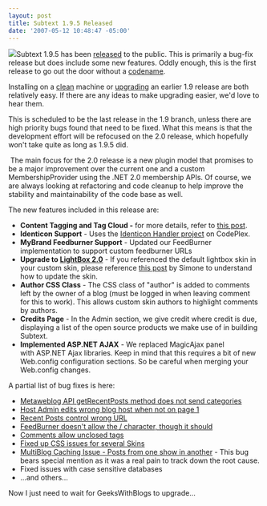 ```yaml
---
layout: post
title: Subtext 1.9.5 Released
date: '2007-05-12 10:48:47 -05:00'
---
```


![](http://gwb.blob.core.windows.net/sdorman/WindowsLiveWriter/Subtext1.9.5Released_97FC/subtextsubmarinelogo68.png)Subtext 1.9.5 has been [released](http://haacked.com/archive/2007/05/11/subtext-1.9.5-release.aspx) to the public. This is primarily a bug-fix release but does include some new features. Oddly enough, this is the first release to go out the door without a [codename](http://codeclimber.net.nz/archive/2007/02/07/Codename-your-releases.aspx).

Installing on a [clean](http://www.subtextproject.com/Home/About/Docs/Installation/tabid/111/Default.aspx) machine or [upgrading](http://www.subtextproject.com/Home/About/Docs/Upgrading/tabid/147/Default.aspx) an earlier 1.9 release are both relatively easy. If there are any ideas to make upgrading easier, we'd love to hear them.

This is scheduled to be the last release in the 1.9 branch, unless there are high priority bugs found that need to be fixed. What this means is that the development effort will be refocused on the 2.0 release, which hopefully won't take quite as long as 1.9.5 did.

 The main focus for the 2.0 release is a new plugin model that promises to be a major improvement over the current one and a custom MembershipProvider using the .NET 2.0 membership APIs. Of course, we are always looking at refactoring and code cleanup to help improve the stability and maintainability of the code base as well.

The new features included in this release are:

*  **Content Tagging and Tag Cloud -** for more details, refer to [this post](http://haacked.com/archive/2007/05/11/tagging-in-subtext.aspx).      
*  **Identicon Support** - Uses the [Identicon Handler project](http://haacked.com/archive/2007/03/19/identicon-handler-for-.net-on-codeplex.aspx) on CodePlex. 
*  **MyBrand Feedburner Support** - Updated our FeedBurner implementation to support custom feedburner URLs 
*  **Upgrade to [LightBox 2.0](http://www.huddletogether.com/projects/lightbox2/)** - If you referenced the default lightbox skin in your custom skin, please reference [this post](http://codeclimber.net.nz/archive/2007/05/11/Breaking-change-in-Subtext-1.9.5-update-your-custom-skins.aspx) by Simone to understand how to update the skin. 
*  **Author CSS Class** - The CSS class of "author" is added to comments left by the owner of a blog (must be logged in when leaving comment for this to work). This allows custom skin authors to highlight comments by authors. 
*  **Credits Page** - In the Admin section, we give credit where credit is due, displaying a list of the open source products we make use of in building Subtext. 
*  **Implemented ASP.NET AJAX** - We replaced MagicAjax panel with ASP.NET Ajax libraries. Keep in mind that this requires a bit of new Web.config configuration sections. So be careful when merging your Web.config changes.

A partial list of bug fixes is here:

*   [Metaweblog API getRecentPosts method does not send categories](http://sourceforge.net/tracker/index.php?func=detail&aid=1683847&group_id=137896&atid=739979) 
*   [Host Admin edits wrong blog host when not on page 1](http://sourceforge.net/tracker/index.php?func=detail&aid=1658118&group_id=137896&atid=739979) 
*   [Recent Posts control wrong URL](http://sourceforge.net/tracker/index.php?func=detail&aid=1679366&group_id=137896&atid=739979) 
*   [FeedBurner doesn't allow the / character, though it should](http://sourceforge.net/tracker/index.php?func=detail&aid=1685842&group_id=137896&atid=739979) 
*   [Comments allow unclosed tags](http://sourceforge.net/tracker/index.php?func=detail&aid=1677521&group_id=137896&atid=739979) 
*   [Fixed up CSS issues for several Skins](http://sourceforge.net/tracker/index.php?func=detail&aid=1545724&group_id=137896&atid=739979) 
*   [MultiBlog Caching Issue - Posts from one show in another](http://sourceforge.net/tracker/index.php?func=detail&aid=1452536&group_id=137896&atid=739979) - This bug bears special mention as it was a real pain to track down the root cause. 
*   Fixed issues with case sensitive databases 
*   ...and others...


Now I just need to wait for GeeksWithBlogs to upgrade...
